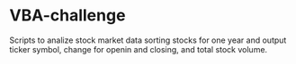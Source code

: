 # VBA-challenge
Scripts to analize stock market data sorting stocks for one year and output ticker symbol, change for openin and closing, and total stock volume.

